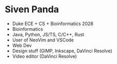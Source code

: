 # **Siven Panda**
* Duke ECE + CS + Bioinformatics 2028
* Bioinformatics
* Java, Python, JS/TS, C/C++, Rust
* User of NeoVim and VSCode
* Web Dev
* Design stuff (GIMP, Inkscape, DaVinci Resolve)
* Video editor (DaVinci Resolve)
